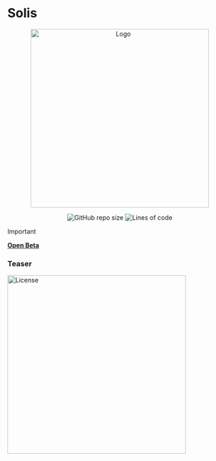 # **Solis**

<p align="center">
  <a href="https://jogospuc.com.br/mostra">
    <img src="https://cdn.discordapp.com/attachments/819932891956903962/1250454696775389244/LogoSolisFull.png?ex=669681b0&is=66953030&hm=8c956b331788520f36260f61c13381fffcaf7b9dd0796688987b632c77e5c708&" width="400" alt="Logo">
  </a>
  <p align="center">
    <img alt="GitHub repo size" src="https://img.shields.io/github/repo-size/buff-buff-studio/Solis">
    <img alt="Lines of code" src="http://tokei.ekzhang.com/b1/github/buff-buff-studio/Solis">
  </p>
</p>

> [!IMPORTANT]
> [**Open Beta**](https://drive.google.com/drive/folders/1kT7oN0CRlv7Xpwd_E88Zc9x70eI5c70l)

### Teaser
<a href="https://youtu.be/W_hOIR2WtTk?si=8ecKOaBlP2iMr62R"> <img alt="License" width="400" src="https://jogospuc.com.br/ti/img_thumb/jogo_64_1719842640.jpg"> </a>